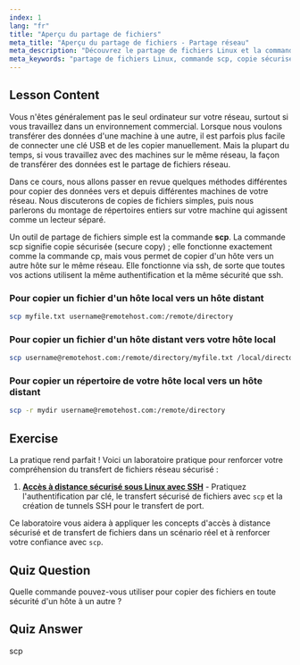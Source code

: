 ```yaml
---
index: 1
lang: "fr"
title: "Aperçu du partage de fichiers"
meta_title: "Aperçu du partage de fichiers - Partage réseau"
meta_description: "Découvrez le partage de fichiers Linux et la commande de copie sécurisée (scp). Transférez des fichiers entre les hôtes de votre réseau. Démarrez avec ce guide convivial pour débutants !"
meta_keywords: "partage de fichiers Linux, commande scp, copie sécurisée, transfert de fichiers réseau, tutoriel Linux, Linux pour débutants, guide Linux"
---
```


## Lesson Content

Vous n'êtes généralement pas le seul ordinateur sur votre réseau, surtout si vous travaillez dans un environnement commercial. Lorsque nous voulons transférer des données d'une machine à une autre, il est parfois plus facile de connecter une clé USB et de les copier manuellement. Mais la plupart du temps, si vous travaillez avec des machines sur le même réseau, la façon de transférer des données est le partage de fichiers réseau.

Dans ce cours, nous allons passer en revue quelques méthodes différentes pour copier des données vers et depuis différentes machines de votre réseau. Nous discuterons de copies de fichiers simples, puis nous parlerons du montage de répertoires entiers sur votre machine qui agissent comme un lecteur séparé.

Un outil de partage de fichiers simple est la commande **scp**. La commande scp signifie copie sécurisée (secure copy) ; elle fonctionne exactement comme la commande cp, mais vous permet de copier d'un hôte vers un autre hôte sur le même réseau. Elle fonctionne via ssh, de sorte que toutes vos actions utilisent la même authentification et la même sécurité que ssh.

### Pour copier un fichier d'un hôte local vers un hôte distant

```bash
scp myfile.txt username@remotehost.com:/remote/directory
```

### Pour copier un fichier d'un hôte distant vers votre hôte local

```bash
scp username@remotehost.com:/remote/directory/myfile.txt /local/directory
```

### Pour copier un répertoire de votre hôte local vers un hôte distant

```bash
scp -r mydir username@remotehost.com:/remote/directory
```

## Exercise

La pratique rend parfait ! Voici un laboratoire pratique pour renforcer votre compréhension du transfert de fichiers réseau sécurisé :

1. **[Accès à distance sécurisé sous Linux avec SSH](https://labex.io/fr/labs/comptia-secure-remote-access-in-linux-with-ssh-592816)** - Pratiquez l'authentification par clé, le transfert sécurisé de fichiers avec `scp` et la création de tunnels SSH pour le transfert de port.

Ce laboratoire vous aidera à appliquer les concepts d'accès à distance sécurisé et de transfert de fichiers dans un scénario réel et à renforcer votre confiance avec `scp`.

## Quiz Question

Quelle commande pouvez-vous utiliser pour copier des fichiers en toute sécurité d'un hôte à un autre ?

## Quiz Answer

scp
